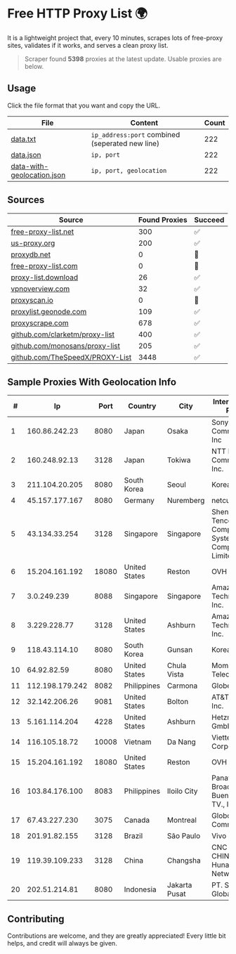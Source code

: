 
# Free HTTP Proxy List 🌍

It is a lightweight project that, every 10 minutes, scrapes lots of free-proxy sites, validates if it works, and serves a clean proxy list.


> Scraper found **5398** proxies at the latest update. Usable proxies are below.

## Usage

Click the file format that you want and copy the URL.


|File|Content|Count|
|----|-------|-----|
|[data.txt](https://raw.githubusercontent.com/themiralay/Proxy-List-World/master/data.txt)|`ip_address:port` combined (seperated new line)|222|
|[data.json](https://raw.githubusercontent.com/themiralay/Proxy-List-World/master/data.json)|`ip, port`|222|
|[data-with-geolocation.json](https://raw.githubusercontent.com/themiralay/Proxy-List-World/master/data-with-geolocation.json)|`ip, port, geolocation`|222|

## Sources

|Source|Found Proxies|Succeed|
|------|-------------|-------|
|[free-proxy-list.net](https://free-proxy-list.net)|300|✅|
|[us-proxy.org](https://www.us-proxy.org)|200|✅|
|[proxydb.net](http://proxydb.net)|0|🚫|
|[free-proxy-list.com](https://free-proxy-list.com/?page=&port=&type%5B%5D=http&type%5B%5D=https&up_time=0&search=Search)|0|🚫|
|[proxy-list.download](https://www.proxy-list.download/HTTP)|26|✅|
|[vpnoverview.com](https://vpnoverview.com/privacy/anonymous-browsing/free-proxy-servers)|32|✅|
|[proxyscan.io](https://www.proxyscan.io)|0|🚫|
|[proxylist.geonode.com](https://proxylist.geonode.com/api/proxy-list?limit=300&page=1&sort_by=lastChecked&sort_type=desc&protocols=http,https)|109|✅|
|[proxyscrape.com](https://api.proxyscrape.com/v2/?request=displayproxies&protocol=http&timeout=10000&country=all&ssl=all&anonymity=all)|678|✅|
|[github.com/clarketm/proxy-list](https://raw.githubusercontent.com/clarketm/proxy-list/master/proxy-list-raw.txt)|400|✅|
|[github.com/monosans/proxy-list](https://raw.githubusercontent.com/monosans/proxy-list/main/proxies/http.txt)|205|✅|
|[github.com/TheSpeedX/PROXY-List](https://raw.githubusercontent.com/TheSpeedX/PROXY-List/master/http.txt)|3448|✅|


## Sample Proxies With Geolocation Info

|#|Ip|Port|Country|City|Internet Service Provider|
|-|--|----|-------|----|-------------------------|
|1|160.86.242.23|8080|Japan|Osaka|Sony Network Communications Inc|
|2|160.248.92.13|3128|Japan|Tokiwa|NTT PC Communications, Inc.|
|3|211.104.20.205|8080|South Korea|Seoul|Korea Telecom|
|4|45.157.177.167|8080|Germany|Nuremberg|netcup GmbH|
|5|43.134.33.254|3128|Singapore|Singapore|Shenzhen Tencent Computer Systems Company Limited|
|6|15.204.161.192|18080|United States|Reston|OVH SAS|
|7|3.0.249.239|8088|Singapore|Singapore|Amazon Technologies Inc.|
|8|3.229.228.77|3128|United States|Ashburn|Amazon Technologies Inc.|
|9|118.43.114.10|8080|South Korea|Gunsan|Korea Telecom|
|10|64.92.82.59|8080|United States|Chula Vista|Momentum Telecom, Inc.|
|11|112.198.179.242|8082|Philippines|Carmona|Globe Telecom|
|12|32.142.206.26|9081|United States|Bolton|AT&T Services, Inc.|
|13|5.161.114.204|4228|United States|Ashburn|Hetzner Online GmbH|
|14|116.105.18.72|10008|Vietnam|Da Nang|Viettel Corporation|
|15|15.204.161.192|18080|United States|Reston|OVH SAS|
|16|103.84.176.100|8083|Philippines|Iloilo City|Panay Broadband / Buenavista Cable TV., Inc.|
|17|67.43.227.230|3075|Canada|Montreal|GloboTech Communications|
|18|201.91.82.155|3128|Brazil|São Paulo|Vivo|
|19|119.39.109.233|3128|China|Changsha|CNC Group CHINA169 Hunan Province Network|
|20|202.51.214.81|8080|Indonesia|Jakarta Pusat|PT. Sejahtera Globalindo|



## Contributing

Contributions are welcome, and they are greatly appreciated! Every
little bit helps, and credit will always be given.

